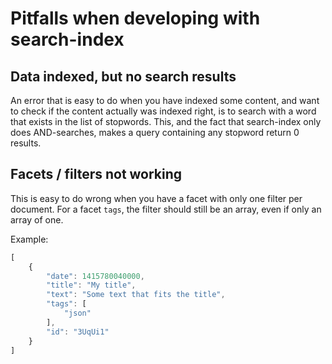 # Pitfalls when developing with search-index

## Data indexed, but no search results
An error that is easy to do when you have indexed some content, and want to check if the content actually was indexed right, is to search with a word that exists in the list of stopwords. This, and the fact that search-index only does AND-searches, makes a query containing any stopword return 0 results.



## Facets / filters not working
This is easy to do wrong when you have a facet with only one filter per document. For a facet `tags`, the filter should still be an array, even if only an array of one.

Example:
```javascript
[
    {
        "date": 1415780040000,
        "title": "My title",
        "text": "Some text that fits the title",
        "tags": [
            "json"
        ],
        "id": "3UqUi1"
    }
]
```
